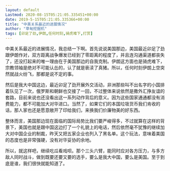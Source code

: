 ```yaml
---
layout: default
Lastmod: 2020-08-15T05:21:05.335451+00:00
date: 2019-5-15T05:21:05.335366+00:00
title: "中美关系最近的进展情况"
author: "草甸挖掘机"
tags: [卯足了劲,伊朗,任何时刻,骑虎难下,打赏]
---
```


中美关系最近的进展情况，我总结一下啊。首先说说美国那边，美国最近卯足了劲跟伊朗作对，双方距离战争爆发已经到了零距离的程度了，并且连沟通渠道都丧失了，还没打起来的唯一理由在于美国那边的自我克制。伊朗这方面也是骑虎难下，宗教领袖是绝对不可能认怂的，认了就是亵渎了真猪。所以，任何时刻伊朗上空突然就战火纷飞，那都是说不定的事。

然后是我大中国这边，最近卯足了劲开展外交活动，非洲那些叫不出名字的小国排着队见了一次，俄罗斯和朝鲜也交接了一回，不过整体来说依然是撒外汇挣友谊的套路，目前来说也还没看出这一系列动作背后的意义。因为这些国家通通都没有消费能力，都不可能加大对华进口。当然了，如果它们的本国垃圾货币我们肯收的话，那人家也还是愿意敞开了印给我们，来换我们价廉物美的好东西。

整体而言，美国那边现在面临的国际局势比我们要严峻得多，不过就算在这样的背景下，美国也就是跟中国这边打了一个礼貌上的电话，然后依然毫不犹豫的继续加大对中国企业的制裁，昨天又把五家企业也列入了黑名单。这个玩法，意味着美国的态度也是非常强硬，没有对华妥协的余地。

所以，就这样吧，继续吃瓜看戏呗。那个三头六臂，能同时应对各方压力，与多方敌人同时战斗，做到既要还要又要的选手，要么是我大中国，要么是美国。至于到底是谁，我们很快就能知道了。
